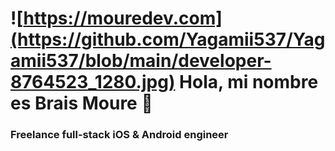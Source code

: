 # ![https://mouredev.com](https://github.com/Yagamii537/Yagamii537/blob/main/developer-8764523_1280.jpg) Hola, mi nombre es Brais Moure 👋
### Freelance full-stack iOS & Android engineer

<!--
**Yagamii537/Yagamii537** is a ✨ _special_ ✨ repository because its `README.md` (this file) appears on your GitHub profile.

Here are some ideas to get you started:

- 🔭 I’m currently working on ...
- 🌱 I’m currently learning ...
- 👯 I’m looking to collaborate on ...
- 🤔 I’m looking for help with ...
- 💬 Ask me about ...
- 📫 How to reach me: ...
- 😄 Pronouns: ...
- ⚡ Fun fact: ...
-->
